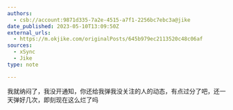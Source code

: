 ```yaml
---
authors:
  - csb://account:9871d335-7a2e-4515-a7f1-2256bc7ebc3a@jike
date_published: 2023-05-10T13:09:50Z
external_urls:
  - https://m.okjike.com/originalPosts/645b979ec2113520c48c06af
sources:
  - xSync
  - Jike
type: note

---
```


我就纳闷了，我没开通知，你还给我弹我没关注的人的动态，有点过分了吧，还一天弹好几次，即刻现在这么烂了吗